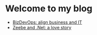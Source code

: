 # Welcome to my blog

* [BizDevOps: align business and IT](bizdevops/index.md)
* [Zeebe and .Net: a love story](zeebe-and-dotnet/index.md)
